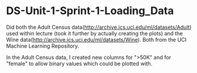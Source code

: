 # DS-Unit-1-Sprint-1-Loading_Data

Did both the Adult Census data(http://archive.ics.uci.edu/ml/datasets/Adult) used within lecture (took it further by actually creating the plots) and the Wine data(http://archive.ics.uci.edu/ml/datasets/Wine). Both from the UCI Machine Learning Repository.

In the Adult Census data, I created new columns for ">50K" and for "female" to allow binary values which could be plotted with.
